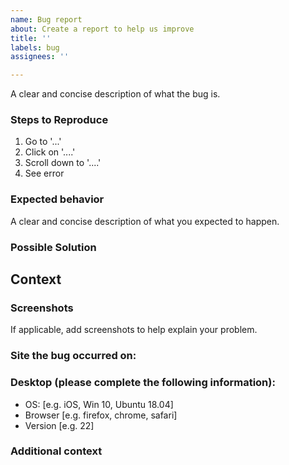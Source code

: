 ```yaml
---
name: Bug report
about: Create a report to help us improve
title: ''
labels: bug
assignees: ''

---
```


<!--- Provide a general summary of the issue in the title above and more detail here -->
A clear and concise description of what the bug is.

<!--- remove any sections below that you haven't filled out -->

### Steps to Reproduce
<!--- Provide a link to a live example, or an unambiguous set of steps to -->
<!--- reproduce this bug. Include code to reproduce, if relevant -->

1. Go to '...'
2. Click on '....'
3. Scroll down to '....'
4. See error

### Expected behavior
<!--- If you're describing a bug, tell us what should happen. If that is covered in -->
<!--- The description above, delete this section -->
A clear and concise description of what you expected to happen.

### Possible Solution
<!--- Not obligatory, but suggest an approach to fix for the bug -->

## Context
<!--- Delete any of the following sections that you didn't add information to -->

### Screenshots
If applicable, add screenshots to help explain your problem.

### Site the bug occurred on:
<!--- for example one of the following: -->
<!--- [staging](https://staging.riffplatform.com)-->
<!--- [grantthornton](https://grantthornton.riffplatform.com)-->
<!--- [emeritus](https://emeritus.riffplatform.com)-->
<!--- localhost (development machine)-->

### Desktop (please complete the following information):
 - OS: [e.g. iOS, Win 10, Ubuntu 18.04]
 - Browser [e.g. firefox, chrome, safari]
 - Version [e.g. 22]

### Additional context
<!--- Add any other context about the problem here. (e.g. console log info) -->
<!--- How has this issue affected you? What are you trying to accomplish? -->
<!--- Providing context helps us come up with a solution that is most useful in the real world -->
